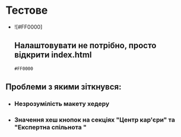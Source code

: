 <h1>Тестове</h1>

- ![#FF0000]<h2>Налаштовувати не потрібно, просто відкрити index.html</h2> `#FF0000`
<h2>Проблеми з якими зіткнувся:</h2>
<ul>

  <li> <h3>Незрозумілість макету хедеру</h3> </li>
  <li> <h3>Значення хеш кнопок на секціях "Центр кар'єри" та "Експертна спільнота
"</h3> </li>
  
</ul>
